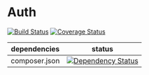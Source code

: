 Auth
====

[![Build Status](https://travis-ci.org/NetCommons3/Auth.png?branch=master)](https://travis-ci.org/NetCommons3/Auth)
[![Coverage Status](https://coveralls.io/repos/NetCommons3/Auth/badge.png?branch=master)](https://coveralls.io/r/NetCommons3/Auth?branch=master)

| dependencies | status |
| ------------ | ------ |
| composer.json | [![Dependency Status](https://www.versioneye.com/user/projects/52f1cc19ec13756b480000c4/badge.png)](https://www.versioneye.com/user/projects/52f1cc19ec13756b480000c4) |
